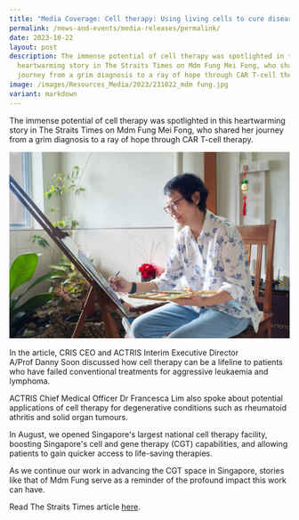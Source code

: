 ```yaml
---
title: "Media Coverage: Cell therapy: Using living cells to cure disease"
permalink: /news-and-events/media-releases/permalink/
date: 2023-10-22
layout: post
description: The immense potential of cell therapy was spotlighted in this
  heartwarming story in The Straits Times on Mdm Fung Mei Fong, who shared her
  journey from a grim diagnosis to a ray of hope through CAR T-cell therapy.
image: /images/Resources_Media/2023/231022_mdm fung.jpg
variant: markdown
---
```

The immense potential of cell therapy was spotlighted in this heartwarming story in The Straits Times on Mdm Fung Mei Fong, who shared her journey from a grim diagnosis to a ray of hope through CAR T-cell therapy.  

![](/images/Resources_Media/2023/231022_mdm%20fung.jpg)
  
In the article, CRIS CEO and ACTRIS Interim Executive Director A/Prof Danny Soon discussed how cell therapy can be a lifeline to patients who have failed conventional treatments for aggressive leukaemia and lymphoma.  
  
ACTRIS Chief Medical Officer Dr Francesca Lim also spoke about potential applications of cell therapy for degenerative conditions such as rheumatoid athritis and solid organ tumours.  
  
In August, we opened Singapore's largest national cell therapy facility, boosting Singapore's cell and gene therapy (CGT) capabilities, and allowing patients to gain quicker access to life-saving therapies.  
  
As we continue our work in advancing the CGT space in Singapore, stories like that of Mdm Fung serve as a reminder of the profound impact this work can have.   
  
Read The Straits Times article [here](https://www.straitstimes.com/singapore/health/cell-therapy-using-living-cells-to-cure-disease).